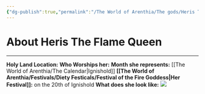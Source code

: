 ```yaml
---
{"dg-publish":true,"permalink":"/The World of Arenthia/The gods/Heris The Flame Queen/","tags":["Heris","Diety","Fire"]}
---
```


# About Heris The Flame Queen
---
**Holy Land Location:** 
**Who Worships her:** 
**Month she represents:** [[The World of Arenthia/The Calendar\|Ignishold]]
**[[The World of Arenthia/Festivals/Diety Festicals/Festival of the Fire Goddess\|Her Festival]]:** on the 20th of Ignishold
**What does she look like:** 
![](https://ai-server-cdn.diffusion.works/artifacts/2024/09/01/12/3a0cc98df6cf8294f66fc76e0b4622874c1765396cfda5c47bfb0676981a0eb5.webp)